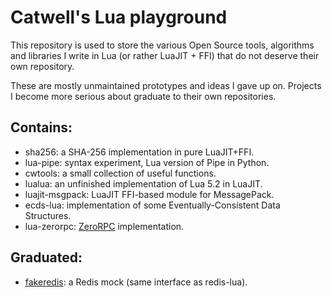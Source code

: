 # Catwell's Lua playground

This repository is used to store the various Open Source tools,
algorithms and libraries I write in Lua (or rather LuaJIT + FFI)
that do not deserve their own repository.

These are mostly unmaintained prototypes and ideas I gave up on.
Projects I become more serious about graduate to their own repositories.

## Contains:

- sha256: a SHA-256 implementation in pure LuaJIT+FFI.
- lua-pipe: syntax experiment, Lua version of Pipe in Python.
- cwtools: a small collection of useful functions.
- lualua: an unfinished implementation of Lua 5.2 in LuaJIT.
- luajit-msgpack: LuaJIT FFI-based module for MessagePack.
- ecds-lua: implementation of some Eventually-Consistent Data Structures.
- lua-zerorpc: [ZeroRPC](http://zerorpc.dotcloud.com/) implementation.

## Graduated:

- [fakeredis](https://github.com/catwell/fakeredis): a Redis mock
(same interface as redis-lua).
